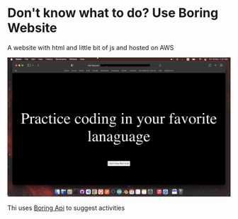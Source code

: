 # Don't know what to do? Use Boring Website
 A website with html and little bit of js and hosted on AWS

![cover](docs/screenshot.png)


Thi uses [Boring Api](https://www.boredapi.com) to suggest activities

